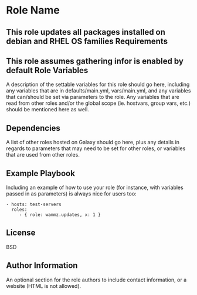 Role Name
=========

This role updates all packages installed on debian and RHEL OS families
Requirements
------------

This role assumes gathering infor is enabled by default
Role Variables
--------------

A description of the settable variables for this role should go here, including any variables that are in defaults/main.yml, vars/main.yml, and any variables that can/should be set via parameters to the role. Any variables that are read from other roles and/or the global scope (ie. hostvars, group vars, etc.) should be mentioned here as well.

Dependencies
------------

A list of other roles hosted on Galaxy should go here, plus any details in regards to parameters that may need to be set for other roles, or variables that are used from other roles.

Example Playbook
----------------

Including an example of how to use your role (for instance, with variables passed in as parameters) is always nice for users too:

    - hosts: test-servers
      roles:
         - { role: wammz.updates, x: 1 }

License
-------

BSD

Author Information
------------------

An optional section for the role authors to include contact information, or a website (HTML is not allowed).
